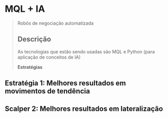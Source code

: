# MQL + IA
> Robôs de negociação automatizada
> 
> ## Descrição
> As tecnologias que estão sendo usadas são MQL e Python (para aplicação de conceitos de IA)
> 
> **Estratégias**
> 
## Estratégia 1: Melhores resultados em movimentos de tendência
## Scalper 2: Melhores resultados em lateralização
